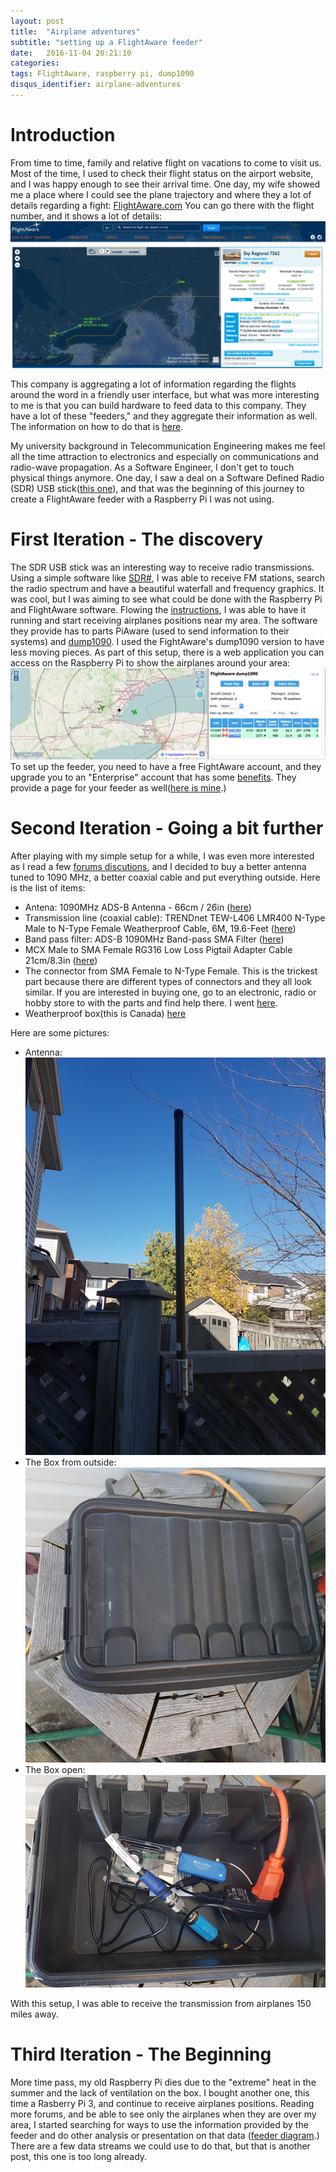 ```yaml
---
layout: post
title:  "Airplane adventures"
subtitle: "setting up a FlightAware feeder"
date:   2016-11-04 20:21:10
categories: 
tags: FlightAware, raspberry pi, dump1090
disqus_identifier: airplane-adventures
---
```

# Introduction
From time to time, family and relative flight on vacations to come to visit us. Most of the time, I used to check their flight status on the airport website, and I was happy enough to see their arrival time. One day, my wife showed me a place where I could see the plane trajectory and where they a lot of details regarding a fight: [FlightAware.com](http://flightaware.com/) You can go there with the flight number, and it shows a lot of details:
![FlightAwareWebSite](/images/2016-11-04/FlightAwareWebSite.png)

This company is aggregating a lot of information regarding the flights around the word in a friendly user interface, but what was more interesting to me is that you can build hardware to feed data to this company. They have a lot of these "feeders," and they aggregate their information as well.  The information on how to do that is [here](http://flightaware.com/adsb/piaware/build). 

My university background in Telecommunication Engineering makes me feel all the time attraction to electronics and especially on communications and radio-wave propagation. As a Software Engineer, I don't get to touch physical things anymore. One day, I saw a deal on a Software Defined Radio (SDR) USB stick([this one](https://www.amazon.ca/gp/product/B00PAGS0HO)), and that was the beginning of this journey to create a FlightAware feeder with a Raspberry Pi I was not using.

# First Iteration - The discovery
The SDR USB stick was an interesting way to receive radio transmissions. Using a simple software like [SDR#](http://www.rtl-sdr.com/rtl-sdr-quick-start-guide/), I was able to receive FM stations, search the radio spectrum and have a beautiful waterfall and frequency graphics. It was cool, but I was aiming to see what could be done with the Raspberry Pi and FlightAware software. Flowing the [instructions](http://flightaware.com/adsb/piaware/install), I was able to have it running and start receiving airplanes positions near my area. The software they provide has to parts PiAware (used to send information to their systems) and [dump1090](https://github.com/antirez/dump1090). I used the FightAware's dump1090 version to have less moving pieces. As part of this setup, there is a web application you can access on the Raspberry Pi to show the airplanes around your area: 
![Local dump1090](/images/2016-11-04/FlightAware_dump1090.png)
To set up the feeder, you need to have a free FightAware account, and they upgrade you to an "Enterprise" account that has some [benefits](http://flightaware.com/commercial/premium/). They provide a page for your feeder as well([here is mine](http://flightaware.com/adsb/stats/user/darienmt).)

# Second Iteration - Going a bit further
After playing with my simple setup for a while, I was even more interested as I read a few [forums discutions](https://discussions.flightaware.com/ads-b-flight-tracking-f21/), and I decided to buy a better antenna tuned to 1090 MHz, a better coaxial cable and put everything outside. Here is the list of items:

- Antena: 1090MHz ADS-B Antenna - 66cm / 26in ([here](https://www.amazon.ca/dp/B00WZL6WPO))
- Transmission line (coaxial cable): TRENDnet TEW-L406 LMR400 N-Type Male to N-Type Female Weatherproof Cable, 6M, 19.6-Feet ([here](https://www.amazon.ca/gp/product/B000ERCO0I))
- Band pass filter: ADS-B 1090MHz Band-pass SMA Filter ([here]( https://www.amazon.ca/gp/product/B010GBQXK8))
- MCX Male to SMA Female RG316 Low Loss Pigtail Adapter Cable 21cm/8.3in ([here](https://www.amazon.ca/gp/product/B00K85HFR8))
- The connector from SMA Female to N-Type Female. This is the trickest part because there are different types of connectors and they all look similar. If you are interested in buying one, go to an electronic, radio or hobby store to with the parts and find help there. I went [here](http://sayal.com/zinc/index.asp). 
- Weatherproof box(this is Canada) [here](https://www.amazon.ca/gp/product/B006EUHRK6)

Here are some pictures:

- Antenna:
![Antenna](/images/2016-11-04/Antenna.png)
- The Box from outside:
![The box close](/images/2016-11-04/BoxClose.png)
- The Box open:
![The box close](/images/2016-11-04/BoxOpen.png)

With this setup, I was able to receive the transmission from airplanes 150 miles away.

# Third Iteration - The Beginning
More time pass, my old Raspberry Pi dies due to the "extreme" heat in the summer and the lack of ventilation on the box. I bought another one, this time a Rasberry Pi 3, and continue to receive airplanes positions. 
Reading more forums, and be able to see only the airplanes when they are over my area, I started searching for ways to use the information provided by the feeder and do other analysis or presentation on that data ([feeder diagram](http://flightaware.com/adsb/piaware/about).) There are a few data streams we could use to do that, but that is another post, this one is too long already. 

